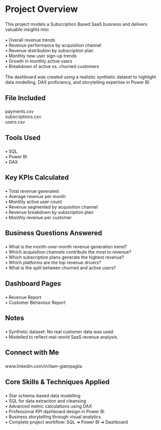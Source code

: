 <h1 align="left">Project Overview</h1>

###

<p align="left">This project models a Subscription Based SaaS business and delivers valuable insights into:<br><br>• Overall revenue trends<br>• Revenue performance by acquisition channel<br>• Revenue distribution by subscription plan<br>• Monthly new user sign-up trends<br>• Growth in monthly active users<br>• Breakdown of active vs. churned customers<br><br>The dashboard was created using a realistic synthetic dataset to highlight data modelling, DAX proficiency, and storytelling expertise in Power BI.</p>

###

<h2 align="left">File Included</h2>

###

<p align="left">payments.csv<br>subscriptions.csv<br>users.csv</p>

###

<h2 align="left">Tools Used</h2>

###

<p align="left">•	SQL<br>•	Power BI<br>•	DAX</p>

###

<h2 align="left">Key KPIs Calculated</h2>

###

<p align="left">•	Total revenue generated<br>•	Average revenue per month<br>•	Monthly active user count<br>•	Revenue segmented by acquisition channel<br>•	Revenue breakdown by subscription plan<br>•	Monthly revenue per customer</p>

###

<h2 align="left">Business Questions Answered</h2>

###

<p align="left">•	What is the month-over-month revenue generation trend?<br>•	Which acquisition channels contribute the most to revenue?<br>•	Which subscription plans generate the highest revenue?<br>•	Which platforms are the top revenue drivers?<br>•	What is the split between churned and active users?</p>

###

<h2 align="left">Dashboard Pages</h2>

###

<p align="left">•	Revenue Report<br>•	Customer Behaviour Report</p>

###

<h2 align="left">Notes</h2>

###

<p align="left">•	Synthetic dataset: No real customer data was used.<br>•	Modelled to reflect real-world SaaS revenue analysis.</p>

###

<h2 align="left">Connect with Me</h2>

###

<p align="left">www.linkedin.com/in/liam-giampaglia</p>

###

<h2 align="left">Core Skills & Techniques Applied</h2>

###

<p align="left">• Star schema-based data modelling<br>• SQL for data extraction and cleansing<br>• Advanced metric calculations using DAX<br>• Professional KPI dashboard design in Power BI<br>• Business storytelling through visual analytics<br>• Complete project workflow: SQL ➔ Power BI ➔ Dashboard</p>

###
